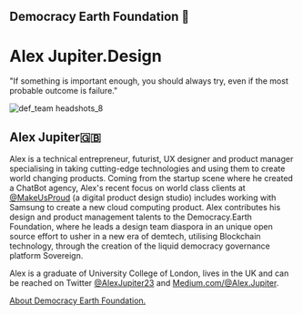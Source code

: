 ## Democracy Earth Foundation 🌿
# Alex Jupiter.Design
"If something is important enough, you should always try, even if the most probable outcome is failure."


![def_team headshots_8](https://user-images.githubusercontent.com/24529258/49604728-86883a80-f943-11e8-9385-494a2ecafde9.jpg)



## Alex Jupiter🇬🇧 

Alex is a technical entrepreneur, futurist, UX designer and product manager specialising in taking cutting-edge technologies and using them to create world changing products. Coming from the startup scene where he created a ChatBot agency, Alex's recent focus on world class clients at [@MakeUsProud](http://www.makeusproud.com/) (a digital product design studio) includes working with Samsung to create a new cloud computing product. Alex contributes his design and product management talents to the Democracy.Earth Foundation, where he leads a design team diaspora in an unique open source effort to usher in a new era of demtech, utilising Blockchain technology, through the creation of the liquid democracy governance platform Sovereign. 

Alex is a graduate of University College of London, lives in the UK and can be reached on Twitter [@AlexJupiter23](https://twitter.com/AlexJupiter23) and [Medium.com/@Alex.Jupiter](https://medium.com/@AlexJupiter).

[About Democracy Earth Foundation.](https://github.com/DemocracyEarth/press-kit/blob/master/README.md#democracy-earth-press-kit)
